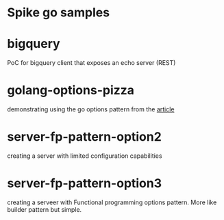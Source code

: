 # Spike go samples

# bigquery 
PoC for bigquery client that exposes an echo server (REST)

# golang-options-pizza
demonstrating using the go options pattern
from the [article](https://blog.matthiasbruns.com/golang-options-vs-builder-pattern)
# server-fp-pattern-option2
creating a server with limited configuration capabilities

# server-fp-pattern-option3
creating a serveer with Functional programming options pattern. More like builder pattern but simple.

